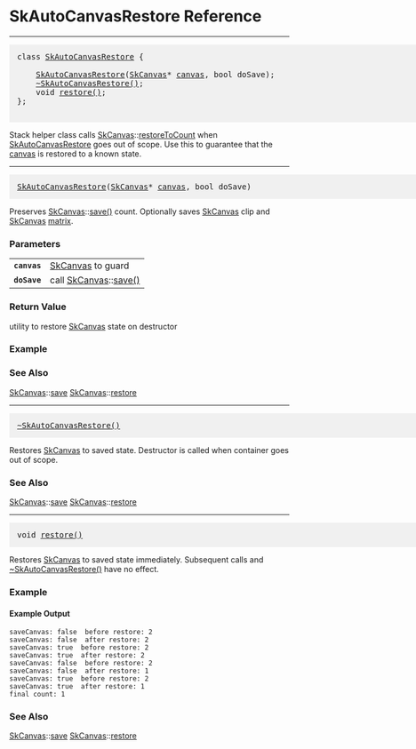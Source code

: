 SkAutoCanvasRestore Reference
===


<a name='SkAutoCanvasRestore'></a>

---

<pre style="padding: 1em 1em 1em 1em;width: 62.5em; background-color: #f0f0f0">
class <a href='SkAutoCanvasRestore_Reference#SkAutoCanvasRestore'>SkAutoCanvasRestore</a> {

    <a href='#SkAutoCanvasRestore_SkCanvas_star'>SkAutoCanvasRestore</a>(<a href='SkCanvas_Reference#SkCanvas'>SkCanvas</a>* <a href='SkCanvas_Reference#Canvas'>canvas</a>, bool doSave);
    <a href='#SkAutoCanvasRestore_destructor'>~SkAutoCanvasRestore()</a>;
    void <a href='#SkAutoCanvasRestore_restore'>restore()</a>;
};

</pre>

Stack helper class calls <a href='SkCanvas_Reference#SkCanvas'>SkCanvas</a>::<a href='#SkCanvas_restoreToCount'>restoreToCount</a> when <a href='SkAutoCanvasRestore_Reference#SkAutoCanvasRestore'>SkAutoCanvasRestore</a>
goes out of scope. Use this to guarantee that the <a href='SkCanvas_Reference#Canvas'>canvas</a> is restored to a known
state.

<a name='SkAutoCanvasRestore_SkCanvas_star'></a>

---

<pre style="padding: 1em 1em 1em 1em; width: 62.5em;background-color: #f0f0f0">
<a href='#SkAutoCanvasRestore_SkCanvas_star'>SkAutoCanvasRestore</a>(<a href='SkCanvas_Reference#SkCanvas'>SkCanvas</a>* <a href='SkCanvas_Reference#Canvas'>canvas</a>, bool doSave)
</pre>

Preserves <a href='SkCanvas_Reference#SkCanvas'>SkCanvas</a>::<a href='#SkCanvas_save'>save()</a> count. Optionally saves <a href='SkCanvas_Reference#SkCanvas'>SkCanvas</a> clip and <a href='SkCanvas_Reference#SkCanvas'>SkCanvas</a> <a href='SkMatrix_Reference#Matrix'>matrix</a>.

### Parameters

<table>  <tr>    <td><a name='SkAutoCanvasRestore_SkCanvas_star_canvas'><code><strong>canvas</strong></code></a></td>
    <td><a href='SkCanvas_Reference#SkCanvas'>SkCanvas</a> to guard</td>
  </tr>
  <tr>    <td><a name='SkAutoCanvasRestore_SkCanvas_star_doSave'><code><strong>doSave</strong></code></a></td>
    <td>call <a href='SkCanvas_Reference#SkCanvas'>SkCanvas</a>::<a href='#SkCanvas_save'>save()</a></td>
  </tr>
</table>

### Return Value

utility to restore <a href='SkCanvas_Reference#SkCanvas'>SkCanvas</a> state on destructor

### Example

<div><fiddle-embed name="466ef576b88e29d7252422db7adeed1c"></fiddle-embed></div>

### See Also

<a href='SkCanvas_Reference#SkCanvas'>SkCanvas</a>::<a href='#SkCanvas_save'>save</a> <a href='SkCanvas_Reference#SkCanvas'>SkCanvas</a>::<a href='#SkCanvas_restore'>restore</a>

<a name='SkAutoCanvasRestore_destructor'></a>

---

<pre style="padding: 1em 1em 1em 1em; width: 62.5em;background-color: #f0f0f0">
<a href='#SkAutoCanvasRestore_destructor'>~SkAutoCanvasRestore()</a>
</pre>

Restores <a href='SkCanvas_Reference#SkCanvas'>SkCanvas</a> to saved state. Destructor is called when container goes out of
scope.

### See Also

<a href='SkCanvas_Reference#SkCanvas'>SkCanvas</a>::<a href='#SkCanvas_save'>save</a> <a href='SkCanvas_Reference#SkCanvas'>SkCanvas</a>::<a href='#SkCanvas_restore'>restore</a>

<a name='SkAutoCanvasRestore_restore'></a>

---

<pre style="padding: 1em 1em 1em 1em; width: 62.5em;background-color: #f0f0f0">
void <a href='#SkAutoCanvasRestore_restore'>restore()</a>
</pre>

Restores <a href='SkCanvas_Reference#SkCanvas'>SkCanvas</a> to saved state immediately. Subsequent calls and
<a href='#SkAutoCanvasRestore_destructor'>~SkAutoCanvasRestore()</a> have no effect.

### Example

<div><fiddle-embed name="9f459b218ec079c1ada23f4412968f9a">

#### Example Output

~~~~
saveCanvas: false  before restore: 2
saveCanvas: false  after restore: 2
saveCanvas: true  before restore: 2
saveCanvas: true  after restore: 2
saveCanvas: false  before restore: 2
saveCanvas: false  after restore: 1
saveCanvas: true  before restore: 2
saveCanvas: true  after restore: 1
final count: 1
~~~~

</fiddle-embed></div>

### See Also

<a href='SkCanvas_Reference#SkCanvas'>SkCanvas</a>::<a href='#SkCanvas_save'>save</a> <a href='SkCanvas_Reference#SkCanvas'>SkCanvas</a>::<a href='#SkCanvas_restore'>restore</a>

